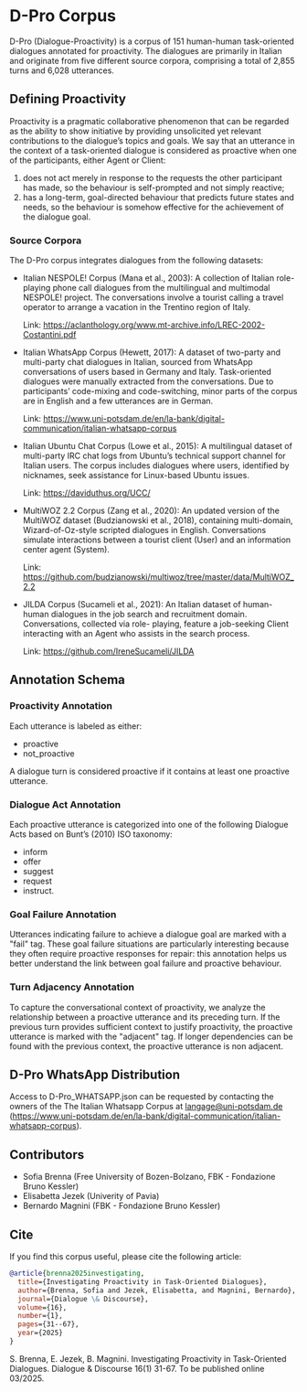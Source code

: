 # D-Pro Corpus
D-Pro (Dialogue-Proactivity) is a corpus of 151 human-human task-oriented dialogues annotated for proactivity.
The dialogues are primarily in Italian and originate from five different source corpora, comprising a total of 2,855 turns and 6,028 utterances.

## Defining Proactivity
Proactivity is a pragmatic collaborative phenomenon that can be regarded as the ability to show initiative by providing unsolicited yet relevant contributions to the dialogue’s topics and goals. We say that an utterance in the context of a task-oriented dialogue is considered as proactive when one of the participants, either Agent or Client:
  1. does not act merely in response to the requests the other participant has made, so the behaviour is self-prompted and not simply reactive;
  2. has a long-term, goal-directed behaviour that predicts future states and needs, so the behaviour is somehow effective for the achievement of the dialogue goal.

### Source Corpora
The D-Pro corpus integrates dialogues from the following datasets:
- Italian NESPOLE! Corpus (Mana et al., 2003): A collection of Italian role-playing phone call dialogues from the multilingual and multimodal NESPOLE! project. The   conversations involve a tourist calling a travel operator to arrange a vacation in the Trentino region of Italy.
  
  Link: https://aclanthology.org/www.mt-archive.info/LREC-2002-Costantini.pdf
- Italian WhatsApp Corpus (Hewett, 2017): A dataset of two-party and multi-party chat dialogues in Italian, sourced from WhatsApp conversations of users based in     Germany and Italy. Task-oriented dialogues were manually extracted from the conversations. Due to participants’ code-mixing and code-switching, minor parts of      the corpus are in English and a few utterances are in German.
  
  Link: https://www.uni-potsdam.de/en/la-bank/digital-communication/italian-whatsapp-corpus
- Italian Ubuntu Chat Corpus (Lowe et al., 2015): A multilingual dataset of multi-party IRC chat logs from Ubuntu’s technical support channel for Italian users.      The corpus includes dialogues where users, identified by nicknames, seek assistance for Linux-based Ubuntu issues.

  Link: https://daviduthus.org/UCC/
- MultiWOZ 2.2 Corpus (Zang et al., 2020): An updated version of the MultiWOZ dataset (Budzianowski et al., 2018), containing multi-domain, Wizard-of-Oz-style        scripted dialogues in English. Conversations simulate interactions between a tourist client (User) and an information center agent (System).

  Link: https://github.com/budzianowski/multiwoz/tree/master/data/MultiWOZ_2.2
- JILDA Corpus (Sucameli et al., 2021): An Italian dataset of human-human dialogues in the job search and recruitment domain. Conversations, collected via role-      playing, feature a job-seeking Client interacting with an Agent who assists in the search process.

  Link: https://github.com/IreneSucameli/JILDA

## Annotation Schema
### Proactivity Annotation
Each utterance is labeled as either:
- proactive
- not_proactive

A dialogue turn is considered proactive if it contains at least one proactive utterance.

### Dialogue Act Annotation
Each proactive utterance is categorized into one of the following Dialogue Acts based on Bunt’s (2010) ISO taxonomy:
- inform
- offer
- suggest
- request
- instruct.

### Goal Failure Annotation
Utterances indicating failure to achieve a dialogue goal are marked with a "fail" tag. These goal failure situations are particularly interesting because they often require proactive responses for repair: this annotation helps us better understand the link between goal failure and proactive behaviour.
 
### Turn Adjacency Annotation
To capture the conversational context of proactivity, we analyze the relationship between a proactive utterance and its preceding turn. If the previous turn provides sufficient context to justify proactivity, the proactive utterance is marked with the "adjacent" tag. If longer dependencies can be found with the previous context, the proactive utterance is non adjacent.

## D-Pro WhatsApp Distribution
Access to D-Pro_WHATSAPP.json can be requested by contacting the owners of the The Italian Whatsapp Corpus at langage@uni-potsdam.de (https://www.uni-potsdam.de/en/la-bank/digital-communication/italian-whatsapp-corpus).

## Contributors
- Sofia Brenna (Free University of Bozen-Bolzano, FBK - Fondazione Bruno Kessler)
- Elisabetta Jezek (Univerity of Pavia)
- Bernardo Magnini (FBK - Fondazione Bruno Kessler)

## Cite
If you find this corpus useful, please cite the following article:

```bibtex
@article{brenna2025investigating,
  title={Investigating Proactivity in Task-Oriented Dialogues},
  author={Brenna, Sofia and Jezek, Elisabetta, and Magnini, Bernardo},
  journal={Dialogue \& Discourse},
  volume={16},
  number={1},
  pages={31--67},
  year={2025}
}
```
S. Brenna, E. Jezek, B. Magnini. Investigating Proactivity in Task-Oriented Dialogues. Dialogue & Discourse 16(1) 31-67. To be published online 03/2025.
